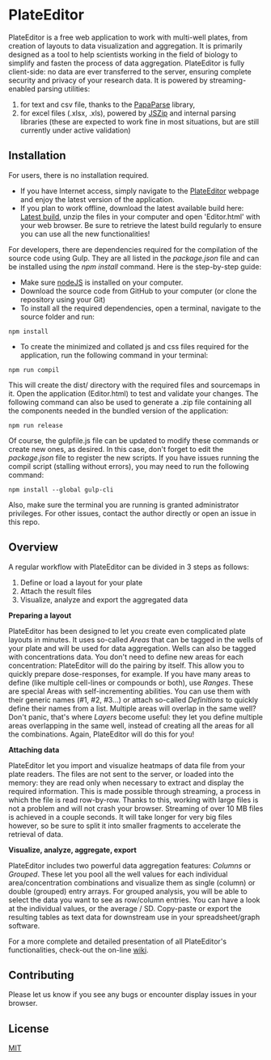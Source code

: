 # PlateEditor

PlateEditor is a free web application to work with multi-well plates, from creation of layouts to data visualization and aggregation.
It is primarily designed as a tool to help scientists working in the field of biology to simplify and fasten the process of data aggregation.
PlateEditor is fully client-side: no data are ever transferred to the server, ensuring complete security and privacy of your research data. It is powered by streaming-enabled parsing utilities:
1. for text and csv file, thanks to the [PapaParse](https://www.papaparse.com/) library,
2. for excel files (.xlsx, .xls), powered by [JSZip](https://stuk.github.io/jszip/) and internal parsing libraries (these are expected to work fine in most situations, but are still currently under active validation)


## Installation

For users, there is no installation required.
- If you have Internet access, simply navigate to the [PlateEditor](https://plateeditor.sourceforge.io) webpage and enjoy the latest version of the application.
- If you plan to work offline, download the latest available build here: [Latest build](https://sourceforge.net/projects/plateeditor/), unzip the files in your computer and open 'Editor.html' with your web browser.
Be sure to retrieve the latest build regularly to ensure you can use all the new functionalities!

For developers, there are dependencies required for the compilation of the source code using Gulp. They are all listed in the _package.json_ file and can be installed using the _npm_ _install_ command. Here is the step-by-step guide:
- Make sure [nodeJS](https://nodejs.org) is installed on your computer.
- Download the source code from GitHub to your computer (or clone the repository using your Git)
- To install all the required dependencies, open a terminal, navigate to the source folder and run:

```
npm install
```

- To create the minimized and collated js and css files required for the application, run the following command in your terminal:

```
npm run compil
```

This will create the dist/ directory with the required files and sourcemaps in it. Open the application (Editor.html) to test and validate your changes.
The following command can also be used to generate a .zip file containing all the components needed in the bundled version of the application:

```
npm run release
```

Of course, the gulpfile.js file can be updated to modify these commands or create new ones, as desired. In this case, don't forget to edit the _package.json_ file to register the new scripts.
If you have issues running the compil script (stalling without errors), you may need to run the following command:

```
npm install --global gulp-cli
```

Also, make sure the terminal you are running is granted administrator privileges. For other issues, contact the author directly or open an issue in this repo.

## Overview

A regular workflow with PlateEditor can be divided in 3 steps as follows:
1. Define or load a layout for your plate
2. Attach the result files
3. Visualize, analyze and export the aggregated data


**Preparing a layout**

PlateEditor has been designed to let you create even complicated plate layouts in minutes. It uses so-called _Areas_ that can be tagged in the wells of your plate and will be used for data aggregation.
Wells can also be tagged with concentrations data. You don't need to define new areas for each concentration: PlateEditor will do the pairing by itself. This allow you to quickly prepare dose-responses, for example.
If you have many areas to define (like multiple cell-lines or compounds or both), use _Ranges_. These are special Areas with self-incrementing abilities. You can use them with their generic names (#1, #2, #3...) or attach so-called _Definitions_ to quickly define their names from a list.
Multiple areas will overlap in the same well? Don't panic, that's where _Layers_ become useful: they let you define multiple areas overlapping in the same well, instead of creating all the areas for all the combinations. Again, PlateEditor will do this for you!

**Attaching data**

PlateEditor let you import and visualize heatmaps of data file from your plate readers.
The files are not sent to the server, or loaded into the memory: they are read only when necessary to extract and display the required information. This is made possible through streaming, a process in which the file is read row-by-row.
Thanks to this, working with large files is not a problem and will not crash your browser. Streaming of over 10 MB files is achieved in a couple seconds. It will take longer for very big files however, so be sure to split it into smaller fragments to accelerate the retrieval of data.

**Visualize, analyze, aggregate, export**

PlateEditor includes two powerful data aggregation features: _Columns_ or _Grouped_. These let you pool all the well values for each individual area/concentration combinations and visualize them as single (column) or double (grouped) entry arrays.
For grouped analysis, you will be able to select the data you want to see as row/column entries. You can have a look at the individual values, or the average / SD. Copy-paste or export the resulting tables as text data for downstream use in your spreadsheet/graph software.

For a more complete and detailed presentation of all PlateEditor's functionalities, check-out the on-line [wiki](https://sourceforge.net/p/plateeditor/wiki/Home/).

## Contributing
Please let us know if you see any bugs or encounter display issues in your browser.


## License
[MIT](https://choosealicense.com/licenses/mit/)
